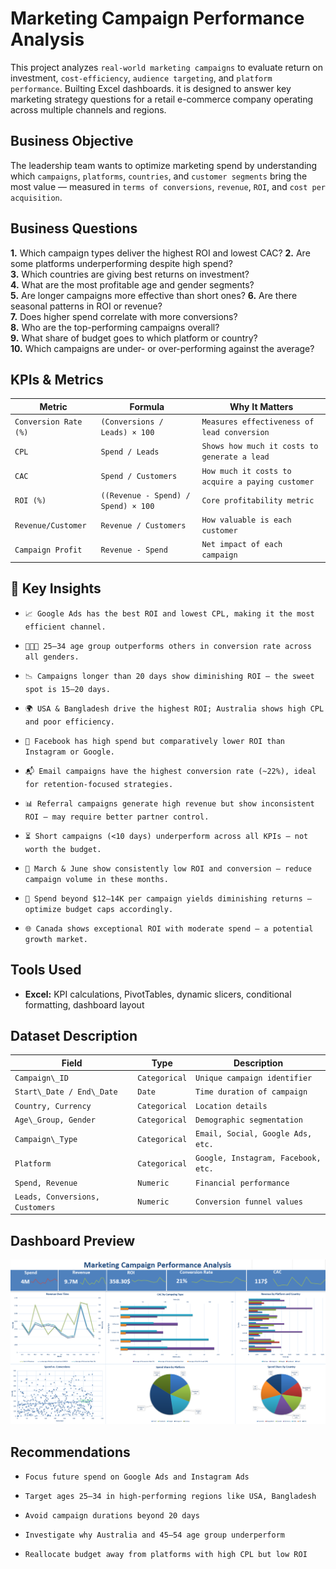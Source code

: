 # Marketing Campaign Performance Analysis
This project analyzes `real-world marketing campaigns` to evaluate return on investment, `cost-efficiency`, `audience targeting`, and `platform performance`. Builting Excel dashboards. it is designed to answer key marketing strategy questions for a retail e-commerce company operating across multiple channels and regions.

## Business Objective
The leadership team wants to optimize marketing spend by understanding which `campaigns`, `platforms`, `countries`, and `customer segments` bring the most value — measured in `terms of conversions`, `revenue`, `ROI`, and `cost per acquisition`.

## Business Questions

**1.** Which campaign types deliver the highest ROI and lowest CAC?	
**2.** Are some platforms underperforming despite high spend?	
**3.** Which countries are giving best returns on investment?	
**4.** What are the most profitable age and gender segments?	
**5.** Are longer campaigns more effective than short ones?	
**6.** Are there seasonal patterns in ROI or revenue?	
**7.** Does higher spend correlate with more conversions?	
**8.** Who are the top-performing campaigns overall?	
**9.** What share of budget goes to which platform or country?	
**10.** Which campaigns are under- or over-performing against the average?	

## KPIs & Metrics
| Metric                  | Formula                          | Why It Matters                                 |
| ----------------------- | --------------------------------- | ---------------------------------------------- |
| `Conversion Rate (%)` | `(Conversions / Leads) × 100`       | `Measures effectiveness of lead conversion`      |
| `CPL `                | `Spend / Leads`                     | `Shows how much it costs to generate a lead`     |
| `CAC`                 | `Spend / Customers`                 | `How much it costs to acquire a paying customer` |
| `ROI (%) `            | `((Revenue - Spend) / Spend) × 100` | `Core profitability metric`                      |
| `Revenue/Customer`   | `Revenue / Customers`               | `How valuable is each customer`                  |
| `Campaign Profit`     | `Revenue - Spend`                   | `Net impact of each campaign`                    |

## 🧠 Key Insights

- `📈 Google Ads has the best ROI and lowest CPL, making it the most efficient channel.`


- `🧑‍🤝‍🧑 25–34 age group outperforms others in conversion rate across all genders.`


- `📉 Campaigns longer than 20 days show diminishing ROI — the sweet spot is 15–20 days.`

- `🌍 USA & Bangladesh drive the highest ROI; Australia shows high CPL and poor efficiency.`

- `💸 Facebook has high spend but comparatively lower ROI than Instagram or Google.`

- `📬 Email campaigns have the highest conversion rate (~22%), ideal for retention-focused strategies.`

- `📊 Referral campaigns generate high revenue but show inconsistent ROI — may require better partner control.`

- `⏳ Short campaigns (<10 days) underperform across all KPIs — not worth the budget.`

- `📌 March & June show consistently low ROI and conversion — reduce campaign volume in these months.`

- `🎯 Spend beyond $12–14K per campaign yields diminishing returns — optimize budget caps accordingly.`

- `🌐 Canada shows exceptional ROI with moderate spend — a potential growth market.`

## Tools Used

- **Excel:** KPI calculations, PivotTables, dynamic slicers, conditional formatting, dashboard layout

## Dataset Description

| Field                         | Type        | Description                       |
| ----------------------------- | ----------- | --------------------------------- |
| `Campaign\_ID`                  | `Categorical` | `Unique campaign identifier`        |
| `Start\_Date / End\_Date`       | `Date`        | `Time duration of campaign`         |
| `Country, Currency`             | `Categorical` | `Location details`                  |
| `Age\_Group, Gender`            | `Categorical` | `Demographic segmentation`          |
| `Campaign\_Type`                | `Categorical` | `Email, Social, Google Ads, etc.`   |
| `Platform`                      | `Categorical` | `Google, Instagram, Facebook, etc.` |
| `Spend, Revenue`                | `Numeric`     | `Financial performance`             |
| `Leads, Conversions, Customers` | `Numeric`     | `Conversion funnel values`          |

## Dashboard Preview

![Alt Text](Dashboard.png)

## Recommendations

- `Focus future spend on Google Ads and Instagram Ads`

- `Target ages 25–34 in high-performing regions like USA, Bangladesh`

- `Avoid campaign durations beyond 20 days`

- `Investigate why Australia and 45–54 age group underperform`

- `Reallocate budget away from platforms with high CPL but low ROI`

